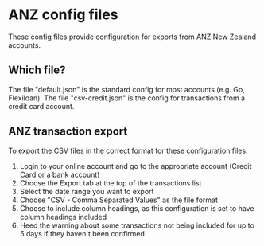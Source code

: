 # ANZ config files
These config files provide configuration for exports from ANZ New Zealand accounts.

## Which file?
The file "default.json" is the standard config for most accounts (e.g. Go, Flexiloan).
The file "csv-credit.json" is the config for transactions from a credit card account.

## ANZ transaction export
To export the CSV files in the correct format for these configuration files:
1. Login to your online account and go to the appropriate account (Credit Card or a bank account)
2. Choose the Export tab at the top of the transactions list
3. Select the date range you want to export
4. Choose "CSV - Comma Separated Values" as the file format
5. Choose to include column headings, as this configuration is set to have column headings included
6. Heed the warning about some transactions not being included for up to 5 days if they haven't been confirmed.
